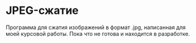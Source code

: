 # JPEG-сжатие  
Программа для сжатия изображений в формат .jpg, написанная для моей курсовой работы. 
Пока что не готова и находится в разработке.